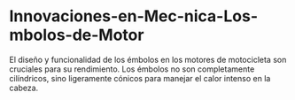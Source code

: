 # Innovaciones-en-Mec-nica-Los-mbolos-de-Motor
El diseño y funcionalidad de los émbolos en los motores de motocicleta son cruciales para su rendimiento. Los émbolos no son completamente cilíndricos, sino ligeramente cónicos para manejar el calor intenso en la cabeza. 

